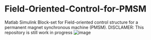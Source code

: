 # Field-Oriented-Control-for-PMSM
Matlab Simulink Block-set for Field-oriented control structure for a permanent magnet synchronous machine (PMSM).
DISCLAMER: This repository is still work in progress 
![image](https://user-images.githubusercontent.com/105433273/217051195-932e85a4-285a-4f86-bdc8-4a4539412ae3.png)
